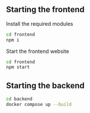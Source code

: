 ## Starting the frontend
Install the required modules
```bash
cd frontend
npm i
```
Start the frontend website 
```bash
cd frontend
npm start
```
## Starting the backend
```bash
cd backend
docker compose up --build
```
